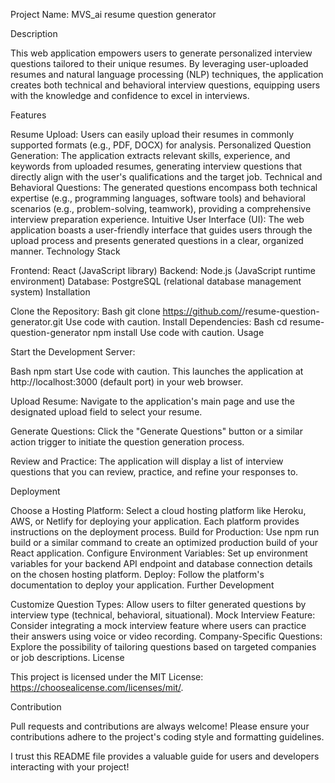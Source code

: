 Project Name: MVS_ai resume question generator 

Description

This web application empowers users to generate personalized interview questions tailored to their unique resumes. By leveraging user-uploaded resumes and natural language processing (NLP) techniques, the application creates both technical and behavioral interview questions, equipping users with the knowledge and confidence to excel in interviews.

Features

Resume Upload: Users can easily upload their resumes in commonly supported formats (e.g., PDF, DOCX) for analysis.
Personalized Question Generation: The application extracts relevant skills, experience, and keywords from uploaded resumes, generating interview questions that directly align with the user's qualifications and the target job.
Technical and Behavioral Questions: The generated questions encompass both technical expertise (e.g., programming languages, software tools) and behavioral scenarios (e.g., problem-solving, teamwork), providing a comprehensive interview preparation experience.
Intuitive User Interface (UI): The web application boasts a user-friendly interface that guides users through the upload process and presents generated questions in a clear, organized manner.
Technology Stack

Frontend: React (JavaScript library)
Backend: Node.js (JavaScript runtime environment)
Database: PostgreSQL (relational database management system)
Installation

Clone the Repository:
Bash
git clone https://github.com/<your-username>/resume-question-generator.git
Use code with caution.
Install Dependencies:
Bash
cd resume-question-generator
npm install
Use code with caution.
Usage

Start the Development Server:

Bash
npm start
Use code with caution.
This launches the application at http://localhost:3000 (default port) in your web browser.

Upload Resume:
Navigate to the application's main page and use the designated upload field to select your resume.

Generate Questions:
Click the "Generate Questions" button or a similar action trigger to initiate the question generation process.

Review and Practice:
The application will display a list of interview questions that you can review, practice, and refine your responses to.

Deployment

Choose a Hosting Platform: Select a cloud hosting platform like Heroku, AWS, or Netlify for deploying your application. Each platform provides instructions on the deployment process.
Build for Production: Use npm run build or a similar command to create an optimized production build of your React application.
Configure Environment Variables: Set up environment variables for your backend API endpoint and database connection details on the chosen hosting platform.
Deploy: Follow the platform's documentation to deploy your application.
Further Development

Customize Question Types: Allow users to filter generated questions by interview type (technical, behavioral, situational).
Mock Interview Feature: Consider integrating a mock interview feature where users can practice their answers using voice or video recording.
Company-Specific Questions: Explore the possibility of tailoring questions based on targeted companies or job descriptions.
License

This project is licensed under the MIT License: https://choosealicense.com/licenses/mit/.

Contribution

Pull requests and contributions are always welcome! Please ensure your contributions adhere to the project's coding style and formatting guidelines.

I trust this README file provides a valuable guide for users and developers interacting with your project!
